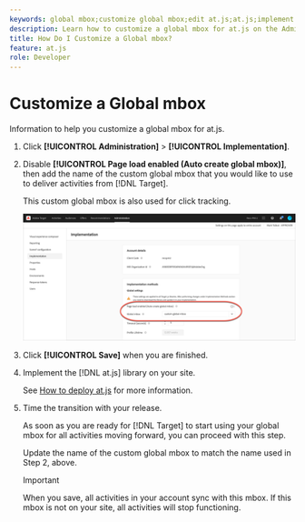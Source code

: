 ```yaml
---
keywords: global mbox;customize global mbox;edit at.js;at.js;implement at.js
description: Learn how to customize a global mbox for at.js on the Administration-Implementation page in Adobe Target.
title: How Do I Customize a Global mbox?
feature: at.js
role: Developer
---
```


# Customize a Global mbox

Information to help you customize a global mbox for at.js.

1. Click **[!UICONTROL Administration]** > **[!UICONTROL Implementation]**.

1. Disable **[!UICONTROL Page load enabled (Auto create global mbox)]**, then add the name of the custom global mbox that you would like to use to deliver activities from [!DNL Target]. 

   This custom global mbox is also used for click tracking.

   ![custom-global-mbox](/help/c-implementing-target/c-implementing-target-for-client-side-web/t-mbox-download/c-understanding-global-mbox/assets/custom-global-mbox.png)

1. Click **[!UICONTROL Save]** when you are finished. 

1. Implement the [!DNL at.js] library on your site.

   See [How to deploy at.js](/help/c-implementing-target/c-implementing-target-for-client-side-web/how-to-deployatjs/how-to-deployatjs.md) for more information.

1. Time the transition with your release.

   As soon as you are ready for [!DNL Target] to start using your global mbox for all activities moving forward, you can proceed with this step.

   Update the name of the custom global mbox to match the name used in Step 2, above.

   >[!IMPORTANT]
   >
   >When you save, all activities in your account sync with this mbox. If this mbox is not on your site, all activities will stop functioning.

